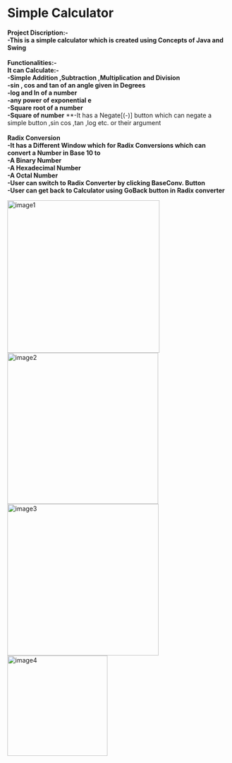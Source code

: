 # Simple Calculator 
**Project Discription:-**  
**-This is a simple calculator which is created using Concepts of Java and Swing**   
<br/>
**Functionalities:-**   
     **It can Calculate:-**    
     **-Simple Addition ,Subtraction ,Multiplication and Division**  
     **-sin , cos and tan of an angle given in Degrees**  
     **-log and ln of a number**  
     **-any power of exponential e**  
     **-Square root of  a number**  
     **-Square of number**
     **-It has a Negate[(-)] button which can negate a simple button ,sin cos ,tan ,log etc. or their argument 
      <br/>  
**Radix Conversion**        
     **-It has a Different Window which for Radix Conversions which can convert a Number in Base 10 to**  
     **-A Binary Number**  
     **-A Hexadecimal Number**  
     **-A Octal Number**  
     **-User can switch to Radix Converter by clicking BaseConv. Button**  
     **-User can get back to Calculator using GoBack button in Radix converter**  
 
 
 <img width="345" alt="image1" src="https://user-images.githubusercontent.com/70425988/119215337-b5320580-baea-11eb-916f-40a86d6a496e.png">   <img width="342" alt="image2" src="https://user-images.githubusercontent.com/70425988/119215341-b82cf600-baea-11eb-8b9c-0d18bcd0c4f4.png">
<img width="343" alt="image3" src="https://user-images.githubusercontent.com/70425988/119215345-ba8f5000-baea-11eb-8a29-1702256795b1.png">     <img width="227" alt="image4" src="https://user-images.githubusercontent.com/70425988/119215350-bd8a4080-baea-11eb-89c2-f30b60fddf5a.png">
